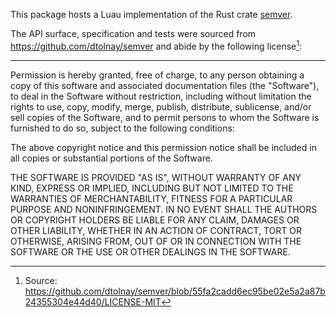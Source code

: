 This package hosts a Luau implementation of the Rust
crate [semver](https://crates.io/crates/semver).

The API surface, specification and tests were
sourced from https://github.com/dtolnay/semver and
abide by the following license[^1]:

---

Permission is hereby granted, free of charge, to any
person obtaining a copy of this software and associated
documentation files (the "Software"), to deal in the
Software without restriction, including without
limitation the rights to use, copy, modify, merge,
publish, distribute, sublicense, and/or sell copies of
the Software, and to permit persons to whom the Software
is furnished to do so, subject to the following
conditions:

The above copyright notice and this permission notice
shall be included in all copies or substantial portions
of the Software.

THE SOFTWARE IS PROVIDED "AS IS", WITHOUT WARRANTY OF
ANY KIND, EXPRESS OR IMPLIED, INCLUDING BUT NOT LIMITED
TO THE WARRANTIES OF MERCHANTABILITY, FITNESS FOR A
PARTICULAR PURPOSE AND NONINFRINGEMENT. IN NO EVENT
SHALL THE AUTHORS OR COPYRIGHT HOLDERS BE LIABLE FOR ANY
CLAIM, DAMAGES OR OTHER LIABILITY, WHETHER IN AN ACTION
OF CONTRACT, TORT OR OTHERWISE, ARISING FROM, OUT OF OR
IN CONNECTION WITH THE SOFTWARE OR THE USE OR OTHER
DEALINGS IN THE SOFTWARE.

[^1]: Source: https://github.com/dtolnay/semver/blob/55fa2cadd6ec95be02e5a2a87b24355304e44d40/LICENSE-MIT
